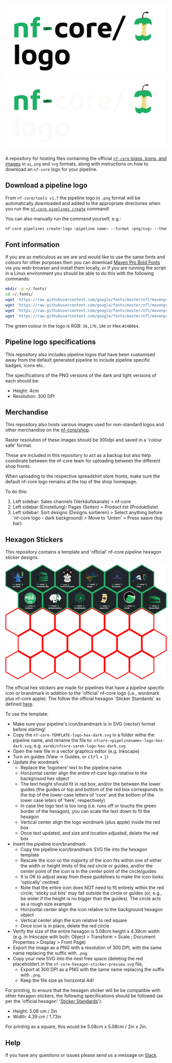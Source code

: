 # ![nf-core/logos](nf-core-logos/nfcore-logo_logo_light.png#gh-light-mode-only) ![nf-core/logos](nf-core-logos/nfcore-logo_logo_dark.png#gh-dark-mode-only)

A repository for hosting files containing the official [`nf-core` logos, icons, and images](nf-core-logos) in `ai`, `png` and `svg` formats, along with instructions on how to download an `nf-core` logo for your pipeline.

## Download a pipeline logo

From `nf-core/tools v1.7` the pipeline logo in `.png` format will be automatically downloaded and added to the appropriate directories when you run the [`nf-core pipelines create`](https://nf-co.re/docs/tutorials/adding_a_pipeline/creating_a_pipeline) command!

You can also manually run the command yourself, e.g.:

```bash
nf-core pipelines create-logo <pipeline name> --format <png/svg> --theme <light/dark> --width <pixels>
```

## Font information

If you are as meticulous as we are and would like to use the same fonts and colours for other purposes then you can download [Maven Pro Bold Fonts](https://fonts.google.com/specimen/Maven+Pro) via you web-browser and install them locally, or if you are running the script in a Linux environment you should be able to do this with the following commands:

```bash
mkdir -p ~/.fonts/
cd ~/.fonts/
wget 'https://raw.githubusercontent.com/google/fonts/master/ofl/mavenpro/static/MavenPro-Black.ttf'
wget 'https://raw.githubusercontent.com/google/fonts/master/ofl/mavenpro/static/MavenPro-Bold.ttf'
wget 'https://raw.githubusercontent.com/google/fonts/master/ofl/mavenpro/static/MavenPro-Medium.ttf'
wget 'https://raw.githubusercontent.com/google/fonts/master/ofl/mavenpro/static/MavenPro-Regular.ttf'
```

The green colour in the logo is RGB: `36,176,100` or Hex:`#24B064`.

## Pipeline logo specifications

This repository also includes pipeline logos that have been customised away from the default generated pipeline to include pipeline specific badges, icons etc..

The specifications of the PNG versions of the dark and light versions of each should be:

- Height: 4cm
- Resolution: 300 DPI

## Merchandise

This repository also hosts various images used for non-standard logos and other merchandise on the [nf-core/shop](https://nf-co.re/shop).

Raster resolution of these images should be 300dpi and saved in a 'colour safe' format.

These are included in this repository to act as a backup but also help coordinate between the nf-core team for uploading between the different shop fronts.

When uploading to the respective spreadshirt store fronts, make sure the default nf-core logo remains at the top of the shop homepage.

To do this:

1. Left sidebar: Sales channels (Verkäufskanale) > nf-core
2. Left sidebar (Einstellung): Pages (Seiten) > Product list (Produktliste)
3. Left sidebar: Sort designs (Designs sortieren) > Select anything before 'nf-core logo - dark background) > Move to 'Unten' > Press saave (top bar)

## Hexagon Stickers

This repository contains a template and 'official' nf-core pipeline hexagon sticker designs.

![A collection of hexagon shape symbols with a variety of nf-core pipeline logos in each one](hexagon-stickers/nf-core-hexagon-sticker-preview.png)

The official hex stickers are made for pipelines that have a pipeline specific icon or brandmark in addition to the 'official' nf-core logo (i.e., wordmark plus nf-core apple).
The follow the official hexagon 'Sticker Standards' as defined [here](https://sticker.how/).

To use the template:

- Make sure your pipeline's icon/brandmark is in SVG (vector) format before starting!
- Copy the `nf-core-TEMPLATE-logo-hex-dark.svg` in a folder withe the pipeline name, and rename the file to: `nfcore-<pipelinename>-logo-hex-dark.svg`, e.g. `sarek/nfcore-sarek-logo-hex-dark.svg`
- Open the new file in a vector graphics editor (e.g. Inkscape)
- Turn on guides (View -> Guides, or <kbd>ctrl</kbd> + <kbd>|</kbd>)
- Update the wordmark
  - Replace the 'logohere' text to the pipeline name.
  - Horizontal center align the entire nf-core logo relative to the background hex object
  - The text height should fit in red box, and/or the between the lower guides (the guides or top and bottom of the red box corresponds to the top of the lower-case letters of 'core' and the bottom of the lower case leters of 'here', respectively)
  - In case the logo text is too long (i.e. runs off or touchs the green border of the hexagon), you can scale the text down to fit the hexagon
  - Vertical center align the logo wordmark (plus apple) inside the red box
  - Once text updated, and size and location adjusted, delete the red box
- Insert the pipeline icon/brandmark
  - Copy the pipeline icon/brandmark SVG file into the hexagon template
  - Rescale the icon so the majority of the icon fits within one of either the width or height limits of the red circle or guides, and/or the center point of the icon is in the center point of the circle/guides
  - It is OK to adjust away from these guidelines to make the icon looks 'optically' centred
  - Note that the entire icon does NOT need to fit entirely within the red circle; 'sticky out bits' may fall outside the circle or guides (or, e.g., be wider if the height is no bigger than the guides). The circle acts as a rough size example
  - Horizontal center align the icon relative to the background hexagon object
  - Vertical center align the icon relative to red square
  - Once icon is in place, delete the red circle
- Verify the size of the entire hexagon is 5.08cm height x 4.39cm width (e.g. in Inkscape with both: Object > Transform > Scale ; Document Properties > Display > Front Page)
- Export the image as a PNG with a resolution of 300 DPI, with the same name replacing the suffix with `.png`.
- Copy your new SVG into the next free space (deleting the red placeholder) in the `nf-core-hexagon-sticker-preview.svg` file,
  - Export at 300 DPI as a PNG with the same name replacing the suffix with `.png`.
  - Keep the file size as horizontal A4!

For printing, to ensure that the hexagon sticker will be be compatible with other hexagon stickers, the following specifications should be followed (as per the 'official hexagon' '[Sticker Standards](https://sticker.how/)'):

- Height: 5.08 cm / 2in
- Width: 4.39 cm / 1.73in

For printing as a square, this would be 5.08cm x 5.08cm / 2in x 2in.

## Help

If you have any questions or issues please send us a message on [Slack](https://nf-co.re/join/slack).
